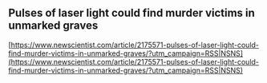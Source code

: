 ## Pulses of laser light could find murder victims in unmarked graves
  
  [https://www.newscientist.com/article/2175571-pulses-of-laser-light-could-find-murder-victims-in-unmarked-graves/?utm_campaign=RSS|NSNS](https://www.newscientist.com/article/2175571-pulses-of-laser-light-could-find-murder-victims-in-unmarked-graves/?utm_campaign=RSS|NSNS)